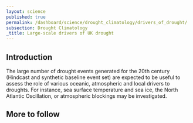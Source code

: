 ```yaml
---
layout: science
published: true
permalink: /dashboard/science/drought_climatology/drivers_of_drought/
subsection: Drought Climatology
_title: Large-scale drivers of UK drought
---
```


## Introduction

The large number of drought events generated for the 20th century (Hindcast and synthetic baseline event set) are expected to be useful to assess the role of various oceanic, atmospheric and local drivers to droughts. For instance, sea surface temperature and sea ice, the North Atlantic Oscillation, or atmospheric blockings may be investigated.

## More to follow
